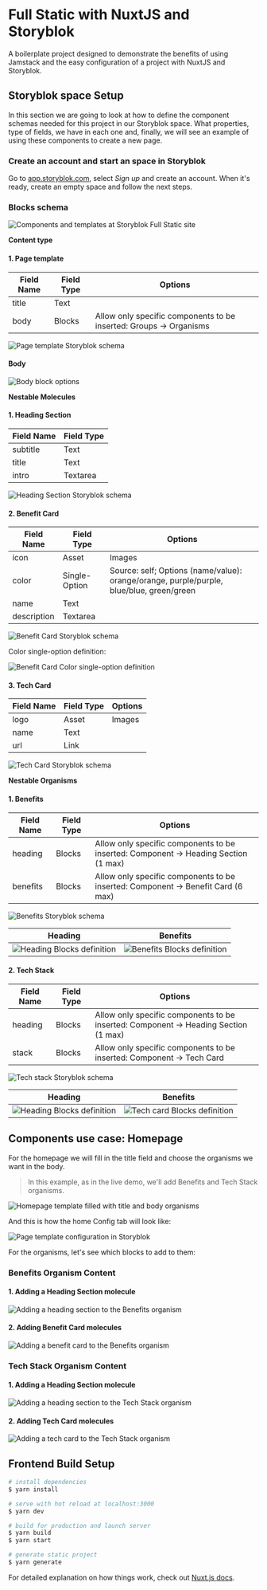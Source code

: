 # Full Static with NuxtJS and Storyblok

A boilerplate project designed to demonstrate the benefits of using Jamstack and the easy configuration of a project with NuxtJS and Storyblok.

## Storyblok space Setup

In this section we are going to look at how to define the component schemas needed for this project in our Storyblok space. What properties, type of fields, we have in each one and, finally, we will see an example of using these components to create a new page.

### Create an account and start an space in Storyblok

Go to [app.storyblok.com](https://app.storyblok.com/#!/), select *Sign up* and create an account. When it's ready, create an empty space and follow the next steps.

### Blocks schema

![Components and templates at Storyblok Full Static site](https://i.imgur.com/aXNbCyPl.png)

**Content type**

#### 1. Page template
 
| Field Name | Field Type | Options                                                            |
| ---------- | ---------- | ------------------------------------------------------------------ |
| title      | Text       |                                                                    |
| body       | Blocks     | Allow only specific components to be inserted: Groups -> Organisms |

![Page template Storyblok schema](https://i.imgur.com/cm46ze3l.png)

#### Body

![Body block options](https://i.imgur.com/85S4pdel.png)

**Nestable Molecules**

#### 1. Heading Section

| Field Name   | Field Type |
| ------------ | ---------- |
| subtitle     | Text       |
| title        | Text       |
| intro        | Textarea   |
    
![Heading Section Storyblok schema](https://i.imgur.com/0qFyFC5l.png)

#### 2. Benefit Card

| Field Name   | Field Type        | Options                                                                                          |
| ------------ | ----------------- | ------------------------------------------------------------------------------------------------ |
| icon         | Asset             | Images                                                                                           |
| color        | Single-Option     | Source: self; Options (name/value): orange/orange, purple/purple, blue/blue, green/green         |
| name         | Text              |                                                                                                  |
| description  | Textarea          |                                                                                                  |

    
![Benefit Card Storyblok schema](https://i.imgur.com/BasBxc1l.png)
    
Color single-option definition:

![Benefit Card Color single-option definition](https://i.imgur.com/KsGclwEl.png)

#### 3. Tech Card

| Field Name   | Field Type | Options             |
| ------------ | ---------- | ------------------- |
| logo         | Asset      | Images              |
| name         | Text       |                     |
| url          | Link       |                     |

![Tech Card Storyblok schema](https://i.imgur.com/Eg6Jl2sl.png)

**Nestable Organisms**

#### 1. Benefits

| Field Name   | Field Type | Options                                                                             |
| ------------ | ---------- | ----------------------------------------------------------------------------------- |
| heading      | Blocks     | Allow only specific components to be inserted: Component -> Heading Section (1 max) |
| benefits     | Blocks     | Allow only specific components to be inserted: Component -> Benefit Card (6 max)    |

![Benefits Storyblok schema](https://i.imgur.com/IYrf7qZl.png)

| Heading                                                         | Benefits                                                       |
| --------------------------------------------------------------- | -------------------------------------------------------------- |
| ![Heading Blocks definition](https://i.imgur.com/uOr3xLJl.png)   | ![Benefits Blocks definition](https://i.imgur.com/kt0Ur2Pl.jpg) |

#### 2. Tech Stack

| Field Name   | Field Type | Options                                                                             |
| ------------ | ---------- | ----------------------------------------------------------------------------------- |
| heading      | Blocks     | Allow only specific components to be inserted: Component -> Heading Section (1 max) |
| stack        | Blocks     | Allow only specific components to be inserted: Component -> Tech Card               |

![Tech stack Storyblok schema](https://i.imgur.com/U2xjfvAl.png)

| Heading                                                         | Benefits                                                        |
| --------------------------------------------------------------- | --------------------------------------------------------------- |
| ![Heading Blocks definition](https://i.imgur.com/TE7NdhLl.png)   | ![Tech card Blocks definition](https://i.imgur.com/C8yL3Cil.png) |

## Components use case: Homepage

For the homepage we will fill in the title field and choose the organisms we want in the body.

> In this example, as in the live demo, we'll add Benefits and Tech Stack organisms.

![Homepage template filled with title and body organisms](https://i.imgur.com/LyxhvNgl.png)

And this is how the home Config tab will look like:

![Page template configuration in Storyblok](https://i.imgur.com/5doP0aHm.png)

For the organisms, let's see which blocks to add to them:

### Benefits Organism Content

#### 1. Adding a Heading Section molecule
![Adding a heading section to the Benefits organism](https://i.imgur.com/9DjwZmll.png)

#### 2. Adding Benefit Card molecules
![Adding a benefit card to the Benefits organism](https://i.imgur.com/5JlmwTxl.png)


### Tech Stack Organism Content

#### 1. Adding a Heading Section molecule
![Adding a heading section to the Tech Stack organism](https://i.imgur.com/5sPli8hl.png)

#### 2. Adding Tech Card molecules
![Adding a tech card to the Tech Stack organism](https://i.imgur.com/709Wnaul.png)



## Frontend Build Setup

```bash
# install dependencies
$ yarn install

# serve with hot reload at localhost:3000
$ yarn dev

# build for production and launch server
$ yarn build
$ yarn start

# generate static project
$ yarn generate
```

For detailed explanation on how things work, check out [Nuxt.js docs](https://nuxtjs.org).
